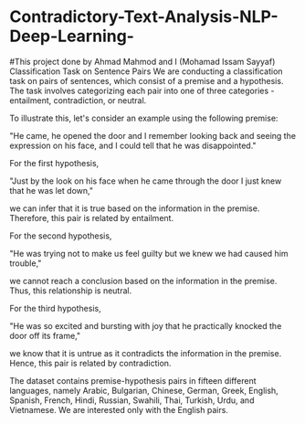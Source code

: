 # Contradictory-Text-Analysis-NLP-Deep-Learning-
#This project done by Ahmad Mahmod and I (Mohamad Issam Sayyaf)
Classification Task on Sentence Pairs
We are conducting a classification task on pairs of sentences, which consist of a premise and a hypothesis. The task involves categorizing each pair into one of three categories - entailment, contradiction, or neutral.

To illustrate this, let's consider an example using the following premise:

"He came, he opened the door and I remember looking back and seeing the expression on his face, and I could tell that he was disappointed."

For the first hypothesis,

"Just by the look on his face when he came through the door I just knew that he was let down,"

we can infer that it is true based on the information in the premise. Therefore, this pair is related by entailment.

For the second hypothesis,

"He was trying not to make us feel guilty but we knew we had caused him trouble,"

we cannot reach a conclusion based on the information in the premise. Thus, this relationship is neutral.

For the third hypothesis,

"He was so excited and bursting with joy that he practically knocked the door off its frame,"

we know that it is untrue as it contradicts the information in the premise. Hence, this pair is related by contradiction.

The dataset contains premise-hypothesis pairs in fifteen different languages, namely Arabic, Bulgarian, Chinese, German, Greek, English, Spanish, French, Hindi, Russian, Swahili, Thai, Turkish, Urdu, and Vietnamese. We are interested only with the English pairs.
